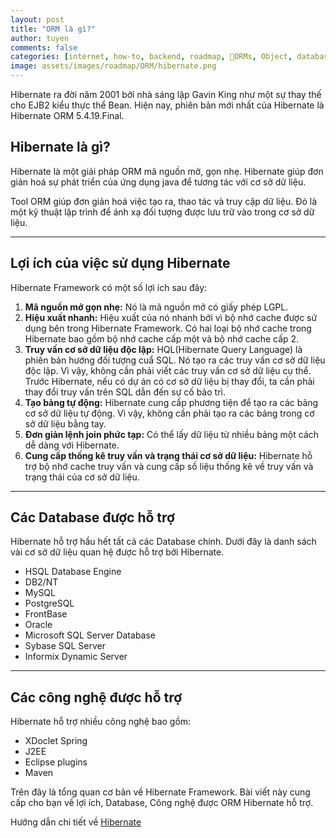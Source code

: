 ```yaml
---
layout: post
title: "ORM là gì?"
author: tuyen
comments: false
categories: [internet, how-to, backend, roadmap, ORMs, Object, database, mapping]
image: assets/images/roadmap/ORM/hibernate.png
---
```


Hibernate ra đời năm 2001 bởi nhà sáng lập Gavin King như một sự thay thế cho EJB2 kiểu thực thể Bean. Hiện nay, phiên bản mới nhất của Hibernate là Hibernate ORM 5.4.19.Final.

## Hibernate là gì?

Hibernate là một giải pháp ORM mã nguồn mở, gọn nhẹ. Hibernate giúp đơn giản hoá sự phát triển của ứng dụng java để tương tác với cơ sở dữ liệu.

Tool ORM giúp đơn giản hoá việc tạo ra, thao tác và truy cập dữ liệu. Đó là một kỹ thuật lập trình để ánh xạ đối tượng được lưu trữ vào trong cơ sở dữ liệu.

---

## Lợi ích của việc sử dụng Hibernate

Hibernate Framework có một số lợi ích sau đây:

1.  **Mã nguồn mở gọn nhẹ:** Nó là mã nguồn mở có giấy phép LGPL.
2. **Hiệu xuất nhanh:** Hiệu xuất của nó nhanh bởi vì bộ nhớ cache được sử dụng bên trong Hibernate Framework. Có hai loại bộ nhớ cache trong Hibernate bao gồm bộ nhớ cache cấp một và bộ nhớ cache cấp 2.
3. **Truy vấn cơ sở dữ liệu độc lập:** HQL(Hibernate Query Language) là phiên bản hướng đối tượng cuẩ SQL. Nó tạo ra các truy vấn cơ sở dữ liệu độc lập. Vì vậy, không cần phải viết các truy vấn cơ sở dữ liệu cụ thể. Trước Hibernate, nếu có dự án có cơ sở dữ liệu bị thay đổi, ta cần phải thay đổi truy vấn trên SQL dẫn đến sự cố bảo trì.
4. **Tạo bảng tự động:** Hibernate cung cấp phương tiện để tạo ra các bảng cơ sở dữ liệu tự động. Vì vậy, không cần phải tạo ra các bảng trong cơ sở dữ liệu bằng tay.
5. **Đơn giản lệnh join phức tạp:** Có thể lấy dữ liệu từ nhiều bảng một cách dễ dàng với Hibernate.
6. **Cung cấp thống kê truy vấn và trạng thái cơ sở dữ liệu:** Hibernate hỗ trợ bộ nhớ cache truy vấn và cung cấp số liệu thống kê về truy vấn và trạng thái của cơ sở dữ liệu.

---

## Các Database được hỗ trợ

Hibernate hỗ trợ hầu hết tất cả các Database chính. Dưới đây là danh sách vài cơ sở dữ liệu quan hệ được hỗ trợ bởi Hibernate.

- HSQL Database Engine
- DB2/NT
- MySQL
- PostgreSQL
- FrontBase
- Oracle
- Microsoft SQL Server Database
- Sybase SQL Server
- Informix Dynamic Server

---

## Các công nghệ được hỗ trợ

Hibernate hỗ trợ nhiều công nghệ bao gồm:

- XDoclet Spring
- J2EE
- Eclipse plugins
- Maven

Trên đây là tổng quan cơ bản về Hibernate Framework. Bài viết này cung cấp cho bạn về lợi ích, Database, Công nghệ được ORM Hibernate hỗ trợ.

Hướng dẫn chi tiết về [Hibernate](https://www.tutorialspoint.com/hibernate/index.htm)